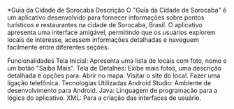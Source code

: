 *Guia da Cidade de Sorocaba
Descrição
O "Guia da Cidade de Sorocaba" é um aplicativo desenvolvido para fornecer informações sobre pontos turísticos e restaurantes na cidade de Sorocaba, Brasil. O aplicativo apresenta uma interface amigável, permitindo que os usuários explorem locais de interesse, acessem informações detalhadas e naveguem facilmente entre diferentes seções.

Funcionalidades
Tela Inicial: Apresenta uma lista de locais com foto, nome e um botão "Saiba Mais".
Tela de Detalhes: Exibe mais fotos, uma descrição detalhada e opções para:
Abrir no mapa.
Visitar o site do local.
Fazer uma ligação telefônica.
Tecnologias Utilizadas
Android Studio: Ambiente de desenvolvimento para Android.
Java: Linguagem de programação para a lógica do aplicativo.
XML: Para a criação das interfaces de usuário.
